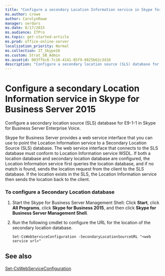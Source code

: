 ```yaml
---
title: "Configure a secondary Location Information service in Skype for Business Server 2015"
ms.author: crowe
author: CarolynRowe
manager: serdars
ms.date: 8/17/2015
ms.audience: ITPro
ms.topic: get-started-article
ms.prod: office-online-server
localization_priority: Normal
ms.collection: IT_Skype16
ms.custom: Strat_SB_Admin
ms.assetid: 083ffbc6-7c18-4141-85f9-8825b62c3d10
description: "Configure a secondary location source (SLS) database for E9-1-1 in Skype for Business Server Enterprise Voice."
---
```


# Configure a secondary Location Information service in Skype for Business Server 2015
 
Configure a secondary location source (SLS) database for E9-1-1 in Skype for Business Server Enterprise Voice. 
  
Skype for Business Server provides a web service interface that you can use to point the Location Information service to a Secondary Location Source (SLS) database. The web service interface that connects to the SLS database must conform to Location Information service WSDL. If both a location database and secondary location database are configured, the Location Information service first queries the location database, and if no match is found, sends the location request from the client to the SLS database. If the location exists in the SLS, the Location Information service then sends the location back to the client. 
  
### To configure a Secondary Location database

1. Start the Skype for Business Server Management Shell: Click **Start**, click **All Programs**, click **Skype for Business 2015**, and then click **Skype for Business Server Management Shell**.
    
2. Run the following cmdlet to configure the URL for the location of the secondary location database. 
    
   ```
   Set-CsWebServiceConfiguration -SecondaryLocationSourceURL "<web service url>" 
   ```

## See also

#### 

[Set-CsWebServiceConfiguration](../../manage/management-shell/set-cswebserviceconfiguration.md)

